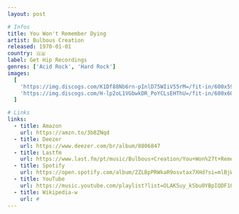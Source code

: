 ```yaml
---
layout: post

# Infos
title: You Won't Remember Dying
artist: Bulbous Creation
released: 1970-01-01
country: 🇬🇧
label: Get Hip Recordings
genres: ['Acid Rock', 'Hard Rock']
images:
  [
    'https://img.discogs.com/K1Df88Nb6rn-pInlD75WIiV55rM=/fit-in/600x596/filters:strip_icc():format(jpeg):mode_rgb():quality(90)/discogs-images/R-3482605-1502864676-1047.mpo.jpg',
    'https://img.discogs.com/H-lp2oL1VGbwkDR_PoYCLsEHThU=/fit-in/600x603/filters:strip_icc():format(jpeg):mode_rgb():quality(90)/discogs-images/R-3482605-1502864671-9516.mpo.jpg',
  ]

# Links
links:
  - title: Amazon
    url: https://amzn.to/3b8ZNqd
  - title: Deezer
    url: https://www.deezer.com/br/album/8806847
  - title: Lastfm
    url: https://www.last.fm/pt/music/Bulbous+Creation/You+Won%27t+Remember+Dying
  - title: Spotify
    url: https://open.spotify.com/album/2ZLBpPRWkaR9osvtax7XHd?si=mlBjWLNbRtWZdRc02n5tvQ
  - title: YouTube
    url: https://music.youtube.com/playlist?list=OLAK5uy_kSbu0YBpIQDF1OU_T8wnLn4baml8Sy1pk
  - title: Wikipedia-w
    url: #
---
```

